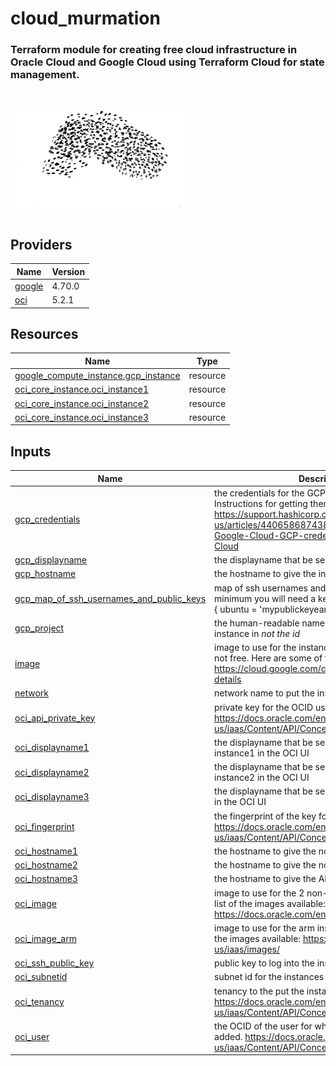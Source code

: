 <!-- BEGIN_TF_DOCS -->
# cloud\_murmation
### Terraform module for creating free cloud infrastructure in Oracle Cloud and Google Cloud using Terraform Cloud for state management.
![alt text](.murmation.png "Murmation")
===

## Providers

| Name | Version |
|------|---------|
| <a name="provider_google"></a> [google](#provider\_google) | 4.70.0 |
| <a name="provider_oci"></a> [oci](#provider\_oci) | 5.2.1 |

## Resources

| Name | Type |
|------|------|
| [google_compute_instance.gcp_instance](https://registry.terraform.io/providers/hashicorp/google/4.70.0/docs/resources/compute_instance) | resource |
| [oci_core_instance.oci_instance1](https://registry.terraform.io/providers/oracle/oci/5.2.1/docs/resources/core_instance) | resource |
| [oci_core_instance.oci_instance2](https://registry.terraform.io/providers/oracle/oci/5.2.1/docs/resources/core_instance) | resource |
| [oci_core_instance.oci_instance3](https://registry.terraform.io/providers/oracle/oci/5.2.1/docs/resources/core_instance) | resource |

## Inputs

| Name | Description | Type | Default | Required |
|------|-------------|------|---------|:--------:|
| <a name="input_gcp_credentials"></a> [gcp\_credentials](#input\_gcp\_credentials) | the credentials for the GCP Terraform provider. Instructions for getting them are here: https://support.hashicorp.com/hc/en-us/articles/4406586874387-How-to-set-up-Google-Cloud-GCP-credentials-in-Terraform-Cloud | `string` | n/a | yes |
| <a name="input_gcp_displayname"></a> [gcp\_displayname](#input\_gcp\_displayname) | the displayname that be seen in the GCP UI | `string` | `"instance"` | no |
| <a name="input_gcp_hostname"></a> [gcp\_hostname](#input\_gcp\_hostname) | the hostname to give the instance | `string` | `"instance"` | no |
| <a name="input_gcp_map_of_ssh_usernames_and_public_keys"></a> [gcp\_map\_of\_ssh\_usernames\_and\_public\_keys](#input\_gcp\_map\_of\_ssh\_usernames\_and\_public\_keys) | map of ssh usernames and public keys. at a minimum you will need a key for the ubuntu user, ex: { ubuntu = 'mypublickeyeample'} | `map` | n/a | yes |
| <a name="input_gcp_project"></a> [gcp\_project](#input\_gcp\_project) | the human-readable name for the project to put the instance in *not the id* | `string` | n/a | yes |
| <a name="input_image"></a> [image](#input\_image) | image to use for the instance. 'Premium' images are not free. Here are some of the images available: https://cloud.google.com/compute/docs/images/os-details | `string` | `"ubuntu-2204-lts"` | no |
| <a name="input_network"></a> [network](#input\_network) | network name to put the instance in. | `string` | `"default"` | no |
| <a name="input_oci_api_private_key"></a> [oci\_api\_private\_key](#input\_oci\_api\_private\_key) | private key for the OCID user. https://docs.oracle.com/en-us/iaas/Content/API/Concepts/apisigningkey.htm | `string` | n/a | yes |
| <a name="input_oci_displayname1"></a> [oci\_displayname1](#input\_oci\_displayname1) | the displayname that be seen for non-ARM instance1 in the OCI UI | `string` | `"instance1"` | no |
| <a name="input_oci_displayname2"></a> [oci\_displayname2](#input\_oci\_displayname2) | the displayname that be seen for the non-ARM instance2 in the OCI UI | `string` | `"instance2"` | no |
| <a name="input_oci_displayname3"></a> [oci\_displayname3](#input\_oci\_displayname3) | the displayname that be seen for the ARM instance in the OCI UI | `string` | `"instance3"` | no |
| <a name="input_oci_fingerprint"></a> [oci\_fingerprint](#input\_oci\_fingerprint) | the fingerprint of the key for the OCID user. https://docs.oracle.com/en-us/iaas/Content/API/Concepts/apisigningkey.htm | `string` | n/a | yes |
| <a name="input_oci_hostname1"></a> [oci\_hostname1](#input\_oci\_hostname1) | the hostname to give the non-ARM instance1 | `string` | `"instance1"` | no |
| <a name="input_oci_hostname2"></a> [oci\_hostname2](#input\_oci\_hostname2) | the hostname to give the non-ARM instance2 | `string` | `"instance2"` | no |
| <a name="input_oci_hostname3"></a> [oci\_hostname3](#input\_oci\_hostname3) | the hostname to give the ARM instance | `string` | `"instance3"` | no |
| <a name="input_oci_image"></a> [oci\_image](#input\_oci\_image) | image to use for the 2 non-arm instances. Here's a list of the images available: https://docs.oracle.com/en-us/iaas/images/ | `string` | `"ocid1.image.oc1.phx.aaaaaaaa2eyu6rshjx4zrnwcrvsfv66cwfdwycfzcgui2ai6vmhcabpzz4gq"` | no |
| <a name="input_oci_image_arm"></a> [oci\_image\_arm](#input\_oci\_image\_arm) | image to use for the arm instance(s). Here's a list of the images available: https://docs.oracle.com/en-us/iaas/images/ | `string` | `"ocid1.image.oc1.phx.aaaaaaaa5o7vmhhofkjbwcithkt6eur4lpfcp4edvbbcgb2aj6zc7ljynksq"` | no |
| <a name="input_oci_ssh_public_key"></a> [oci\_ssh\_public\_key](#input\_oci\_ssh\_public\_key) | public key to log into the instances | `string` | n/a | yes |
| <a name="input_oci_subnetid"></a> [oci\_subnetid](#input\_oci\_subnetid) | subnet id for the instances | `string` | n/a | yes |
| <a name="input_oci_tenancy"></a> [oci\_tenancy](#input\_oci\_tenancy) | tenancy to the put the instances in. https://docs.oracle.com/en-us/iaas/Content/API/Concepts/apisigningkey.htm | `string` | n/a | yes |
| <a name="input_oci_user"></a> [oci\_user](#input\_oci\_user) | the OCID of the user for whom the key pair is being added. https://docs.oracle.com/en-us/iaas/Content/API/Concepts/apisigningkey.htm | `string` | n/a | yes |
<!-- END_TF_DOCS -->